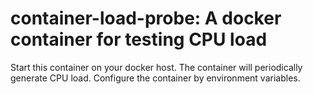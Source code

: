 # container-load-probe: A docker container for testing CPU load

Start this container on your docker host. The container will periodically generate CPU load. Configure the container by environment variables.
